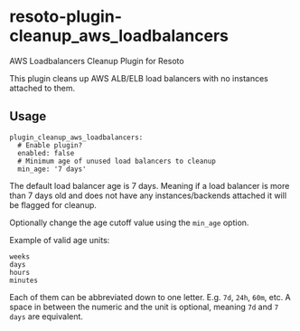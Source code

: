 # resoto-plugin-cleanup_aws_loadbalancers
AWS Loadbalancers Cleanup Plugin for Resoto

This plugin cleans up AWS ALB/ELB load balancers with no instances attached to them.

## Usage

```
plugin_cleanup_aws_loadbalancers:
  # Enable plugin?
  enabled: false
  # Minimum age of unused load balancers to cleanup
  min_age: '7 days'
```

The default load balancer age is 7 days. Meaning if a load balancer is more than 7 days old and does not have any instances/backends attached it will be flagged for cleanup.

Optionally change the age cutoff value using the `min_age` option.

Example of valid age units:

```
weeks
days
hours
minutes
```

Each of them can be abbreviated down to one letter. E.g. `7d`, `24h`, `60m`, etc. A space in between the numeric and the unit is optional, meaning `7d` and `7 days` are equivalent.
